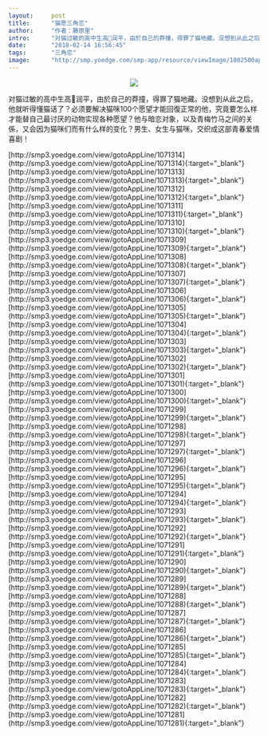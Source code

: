 ```yaml
---
layout:     post
title:      "猫愿三角恋"
author:     "作者：藤原里"
intro:      "对猫过敏的高中生高润平，由於自己的莽撞，得罪了猫地藏。没想到从此之后，他就听得懂猫话了？必须要解决猫咪100个愿望才能回復正常的他，究竟要怎么样才能替自己最讨厌的动物实现各种愿望？他与暗恋对象，以及青梅竹马之间的关係，又会因为猫咪们而有什么样的变化？男生、女生与猫咪，交织成这部青春爱情喜剧！"
date:       "2018-02-14 16:56:45"
tags:       "三角恋"
image:      "http://smp.yoedge.com/smp-app/resource/viewImage/1002500appline.png"
---
```

<div style="text-align: center">
<p><img src="http://smp.yoedge.com/smp-app/resource/viewImage/1002500appline.png"/></p>
</div>
<p class="post-meta">
<span>对猫过敏的高中生高润平，由於自己的莽撞，得罪了猫地藏。没想到从此之后，他就听得懂猫话了？必须要解决猫咪100个愿望才能回復正常的他，究竟要怎么样才能替自己最讨厌的动物实现各种愿望？他与暗恋对象，以及青梅竹马之间的关係，又会因为猫咪们而有什么样的变化？男生、女生与猫咪，交织成这部青春爱情喜剧！</span>
</p>
[http://smp3.yoedge.com/view/gotoAppLine/1071314](http://smp3.yoedge.com/view/gotoAppLine/1071314){:target="_blank"}
[http://smp3.yoedge.com/view/gotoAppLine/1071313](http://smp3.yoedge.com/view/gotoAppLine/1071313){:target="_blank"}
[http://smp3.yoedge.com/view/gotoAppLine/1071312](http://smp3.yoedge.com/view/gotoAppLine/1071312){:target="_blank"}
[http://smp3.yoedge.com/view/gotoAppLine/1071311](http://smp3.yoedge.com/view/gotoAppLine/1071311){:target="_blank"}
[http://smp3.yoedge.com/view/gotoAppLine/1071310](http://smp3.yoedge.com/view/gotoAppLine/1071310){:target="_blank"}
[http://smp3.yoedge.com/view/gotoAppLine/1071309](http://smp3.yoedge.com/view/gotoAppLine/1071309){:target="_blank"}
[http://smp3.yoedge.com/view/gotoAppLine/1071308](http://smp3.yoedge.com/view/gotoAppLine/1071308){:target="_blank"}
[http://smp3.yoedge.com/view/gotoAppLine/1071307](http://smp3.yoedge.com/view/gotoAppLine/1071307){:target="_blank"}
[http://smp3.yoedge.com/view/gotoAppLine/1071306](http://smp3.yoedge.com/view/gotoAppLine/1071306){:target="_blank"}
[http://smp3.yoedge.com/view/gotoAppLine/1071305](http://smp3.yoedge.com/view/gotoAppLine/1071305){:target="_blank"}
[http://smp3.yoedge.com/view/gotoAppLine/1071304](http://smp3.yoedge.com/view/gotoAppLine/1071304){:target="_blank"}
[http://smp3.yoedge.com/view/gotoAppLine/1071303](http://smp3.yoedge.com/view/gotoAppLine/1071303){:target="_blank"}
[http://smp3.yoedge.com/view/gotoAppLine/1071302](http://smp3.yoedge.com/view/gotoAppLine/1071302){:target="_blank"}
[http://smp3.yoedge.com/view/gotoAppLine/1071301](http://smp3.yoedge.com/view/gotoAppLine/1071301){:target="_blank"}
[http://smp3.yoedge.com/view/gotoAppLine/1071300](http://smp3.yoedge.com/view/gotoAppLine/1071300){:target="_blank"}
[http://smp3.yoedge.com/view/gotoAppLine/1071299](http://smp3.yoedge.com/view/gotoAppLine/1071299){:target="_blank"}
[http://smp3.yoedge.com/view/gotoAppLine/1071298](http://smp3.yoedge.com/view/gotoAppLine/1071298){:target="_blank"}
[http://smp3.yoedge.com/view/gotoAppLine/1071297](http://smp3.yoedge.com/view/gotoAppLine/1071297){:target="_blank"}
[http://smp3.yoedge.com/view/gotoAppLine/1071296](http://smp3.yoedge.com/view/gotoAppLine/1071296){:target="_blank"}
[http://smp3.yoedge.com/view/gotoAppLine/1071295](http://smp3.yoedge.com/view/gotoAppLine/1071295){:target="_blank"}
[http://smp3.yoedge.com/view/gotoAppLine/1071294](http://smp3.yoedge.com/view/gotoAppLine/1071294){:target="_blank"}
[http://smp3.yoedge.com/view/gotoAppLine/1071293](http://smp3.yoedge.com/view/gotoAppLine/1071293){:target="_blank"}
[http://smp3.yoedge.com/view/gotoAppLine/1071292](http://smp3.yoedge.com/view/gotoAppLine/1071292){:target="_blank"}
[http://smp3.yoedge.com/view/gotoAppLine/1071291](http://smp3.yoedge.com/view/gotoAppLine/1071291){:target="_blank"}
[http://smp3.yoedge.com/view/gotoAppLine/1071290](http://smp3.yoedge.com/view/gotoAppLine/1071290){:target="_blank"}
[http://smp3.yoedge.com/view/gotoAppLine/1071289](http://smp3.yoedge.com/view/gotoAppLine/1071289){:target="_blank"}
[http://smp3.yoedge.com/view/gotoAppLine/1071288](http://smp3.yoedge.com/view/gotoAppLine/1071288){:target="_blank"}
[http://smp3.yoedge.com/view/gotoAppLine/1071287](http://smp3.yoedge.com/view/gotoAppLine/1071287){:target="_blank"}
[http://smp3.yoedge.com/view/gotoAppLine/1071286](http://smp3.yoedge.com/view/gotoAppLine/1071286){:target="_blank"}
[http://smp3.yoedge.com/view/gotoAppLine/1071285](http://smp3.yoedge.com/view/gotoAppLine/1071285){:target="_blank"}
[http://smp3.yoedge.com/view/gotoAppLine/1071284](http://smp3.yoedge.com/view/gotoAppLine/1071284){:target="_blank"}
[http://smp3.yoedge.com/view/gotoAppLine/1071283](http://smp3.yoedge.com/view/gotoAppLine/1071283){:target="_blank"}
[http://smp3.yoedge.com/view/gotoAppLine/1071282](http://smp3.yoedge.com/view/gotoAppLine/1071282){:target="_blank"}
[http://smp3.yoedge.com/view/gotoAppLine/1071281](http://smp3.yoedge.com/view/gotoAppLine/1071281){:target="_blank"}


